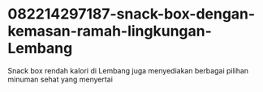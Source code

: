 # 082214297187-snack-box-dengan-kemasan-ramah-lingkungan-Lembang
Snack box rendah kalori di Lembang juga menyediakan berbagai pilihan minuman sehat yang menyertai
